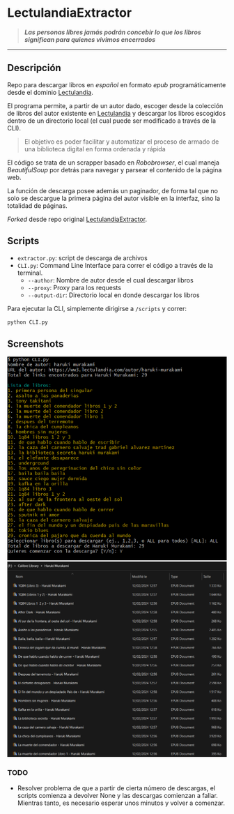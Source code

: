 # LectulandiaExtractor
> ***Las personas libres jamás podrán concebir lo que los libros significan para quienes vivimos encerrados***

---

## Descripción
Repo para descargar libros en *español* en formato *epub* programáticamente desde el dominio [Lectulandia](https://ww3.lectulandia.com/).

El programa permite, a partir de un autor dado, escoger desde la colección de libros del autor existente en [Lectulandia](https://ww3.lectulandia.com/) y descargar los libros escogidos dentro de un directorio local (el cual puede ser modificado a través de la CLI).

>El objetivo es poder facilitar y automatizar el proceso de armado de una biblioteca digital en forma ordenada y rápida

El código se trata de un scrapper basado en *Robobrowser*, el cual maneja *BeautifulSoup* por detrás para navegar y parsear el contenido de la página web.

La función de descarga posee además un paginador, de forma tal que no solo se descargue la primera página del autor visible en la interfaz, sino la totalidad de páginas.

*Forked* desde repo original [LectulandiaExtractor](https://github.com/Sarrablo/LectulandiaExtractor).

## Scripts
- `extractor.py`: script de descarga de archivos
- `CLI.py`: Command Line Interface para correr el código a través de la terminal.
    - `--author`: Nombre de autor desde el cual descargar libros
    - `--proxy`: Proxy para los requests
    - `--output-dir`: Directorio local en donde descargar los libros

Para ejecutar la CLI, simplemente dirigirse a `/scripts` y correr:
 ```bash
 python CLI.py
 ```


## Screenshots


![CLI](resources/cli.png)
![Local Library Murakami](resources/sample.png)





### TODO
-  Resolver problema de que a partir de cierta número de descargas, el scripts comienza a devolver None y las descargas comienzan a fallar. Mientras tanto, es necesario esperar unos minutos y volver a comenzar.